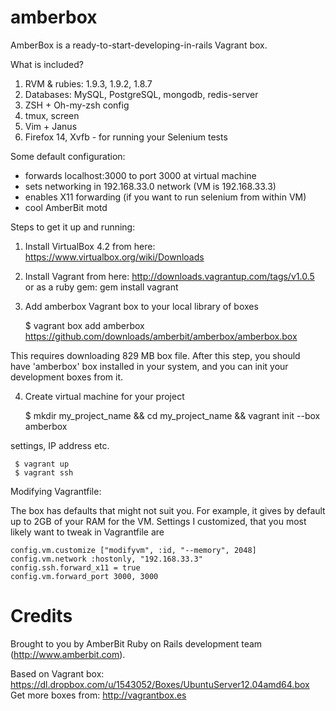 amberbox
========

AmberBox is a ready-to-start-developing-in-rails Vagrant box.

What is included?

1. RVM & rubies: 1.9.3, 1.9.2, 1.8.7
2. Databases: MySQL, PostgreSQL, mongodb, redis-server
3. ZSH + Oh-my-zsh config
4. tmux, screen
5. Vim + Janus
6. Firefox 14, Xvfb - for running your Selenium tests

Some default configuration:
- forwards localhost:3000 to port 3000 at virtual machine
- sets networking in 192.168.33.0 network (VM is 192.168.33.3)
- enables X11 forwarding (if you want to run selenium from within VM)
- cool AmberBit motd

Steps to get it up and running:

1. Install VirtualBox 4.2 from here: https://www.virtualbox.org/wiki/Downloads
2. Install Vagrant from here:
http://downloads.vagrantup.com/tags/v1.0.5  or as a ruby gem: gem
install vagrant
3. Add amberbox Vagrant box to your local library of boxes

    $ vagrant box add amberbox https://github.com/downloads/amberbit/amberbox/amberbox.box    

This requires downloading 829 MB box file. After this step, you should   
have 'amberbox' box installed in your system, and you can init
your development boxes from it.

4. Create virtual machine for your project


     $ mkdir my_project_name && cd my_project_name && vagrant init --box amberbox
    

settings, IP address etc.

     $ vagrant up
     $ vagrant ssh

Modifying Vagrantfile:

The box has defaults that might not suit you. For example, it gives by
default up to 2GB of your RAM for the VM. Settings I customized, that
you most likely want to tweak in Vagrantfile are

    config.vm.customize ["modifyvm", :id, "--memory", 2048]
    config.vm.network :hostonly, "192.168.33.3"
    config.ssh.forward_x11 = true
    config.vm.forward_port 3000, 3000
    
    
Credits
=======

Brought to you by AmberBit Ruby on Rails development team (http://www.amberbit.com).

Based on Vagrant box: https://dl.dropbox.com/u/1543052/Boxes/UbuntuServer12.04amd64.box
Get more boxes from: http://vagrantbox.es
